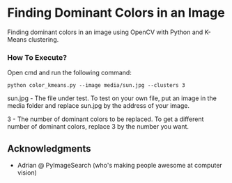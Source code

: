 # Finding Dominant Colors in an Image

Finding dominant colors in an image using OpenCV with Python and K-Means clustering.

### How To Execute?

Open cmd and run the following command:

```
python color_kmeans.py --image media/sun.jpg --clusters 3
```
sun.jpg - The file under test. To test on your own file, put an image in the media folder and replace sun.jpg by the address of your image.

3 - The number of dominant colors to be replaced. To get a different number of dominant colors, replace 3 by the number you want.

## Acknowledgments

* Adrian @ PyImageSearch (who's making people awesome at computer vision)
